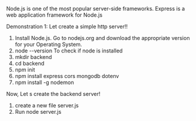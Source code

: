 Node.js is one of the most popular server-side frameworks.
Express is a web application framework for Node.js 

Demonstration 1: 
Let create a simple http server!!

 1) Install Node.js. Go to nodejs.org and download the appropriate version for your Operating System.
 2) node --version To check if node is installed
 3) mkdir backend
 4) cd backend
 5) npm init
 6) npm install express cors mongodb dotenv
 7) npm install -g nodemon
 
 Now, Let s create the backend server!
 1) create a new file server.js
 2) Run node server.js




